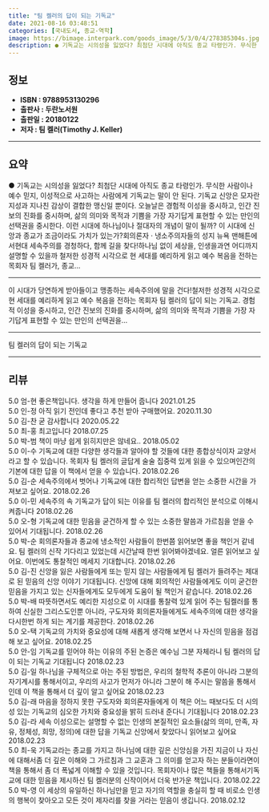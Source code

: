 ```yaml
---
title: "팀 켈러의 답이 되는 기독교"
date: 2021-08-16 03:48:51
categories: [국내도서, 종교-역학]
image: https://bimage.interpark.com/goods_image/5/3/0/4/278385304s.jpg
description: ● 기독교는 시의성을 잃었다? 최첨단 시대에 아직도 종교 타령인가. 무식한 사람이나 예수 믿지, 이성적으로 사고하는 사람에게 기독교는 말이 안 된다. 기독교 신앙은 모자란 지성과 지나친 감상이 결합한 맹신일 뿐이다. 오늘날은 경험적 이성을 중시하고, 인간 진보의 진화를 중시하며, 삶의
---
```


## **정보**

- **ISBN : 9788953130296**
- **출판사 : 두란노서원**
- **출판일 : 20180122**
- **저자 : 팀 켈러(Timothy J. Keller)**

------



## **요약**

●  기독교는 시의성을 잃었다? 최첨단 시대에 아직도 종교 타령인가. 무식한 사람이나 예수 믿지, 이성적으로 사고하는 사람에게 기독교는 말이 안 된다. 기독교 신앙은 모자란 지성과 지나친 감상이 결합한 맹신일 뿐이다. 오늘날은 경험적 이성을 중시하고, 인간 진보의 진화를 중시하며, 삶의 의미와 목적과 기쁨을 가장 자기답게 표현할 수 있는 만인의 선택권을 중시한다. 이런 시대에 하나님이나 절대자의 개념이 말이 될까? 이 시대에 신앙과 종교가 조금이라도 가치가 있는가?회의론자 · 냉소주의자들의 성지 뉴욕 맨해튼에서현대 세속주의를 경청하다, 함께 길을 찾다!하나님 없이 세상을, 인생을과연 어디까지 설명할 수 있을까  철저한 성경적 시각으로 현 세대를 예리하게 읽고 예수 복음을 전하는 목회자 팀 켈러가, 종교...

------

이 시대가 당연하게 받아들이고 맹종하는 세속주의에 말을 건다!철저한 성경적 시각으로 현 세대를 예리하게 읽고 예수 복음을 전하는 목회자 팀 켈러의 답이 되는 기독교. 경험적 이성을 중시하고, 인간 진보의 진화를 중시하며, 삶의 의미와 목적과 기쁨을 가장 자기답게 표현할 수 있는 만인의 선택권을... 

------


팀 켈러의 답이 되는 기독교 

------


## **리뷰** 

5.0 엄-현 좋은책입니다. 생각을 하게 만들어 줍니다 2021.01.25 <br/>5.0 인-정 아직 읽기 전인데 좋다고 추천 받아 구매했어요. 2020.11.30 <br/>5.0 김-찬 굳 감사합니다 2020.05.22 <br/>5.0 최-홍 최고입니다 2018.07.25 <br/>5.0 박-범 책이 마냥 쉽게 읽히지만은 않네요.. 2018.05.02 <br/>5.0 이-수 기독교에 대한 다양한 생각들과 알아야 할 것들에 대한 종합상식이자 교양서라고 할 수 있습니다. 목회자 팀 켈러의 글답게 술술 집중력 있게 읽을 수 있으며인간의 기본에 대한 답을 이 책에서 얻을 수 있습니다. 2018.02.26 <br/>5.0 김-순 세속주의에서 벗어나 기독교에 대한 합리적인 답변을 얻는 소중한 시간을 가져보고 싶어요. 2018.02.26 <br/>5.0 이-민 세속주의 속 기독교가 답이 되는 이유를 팀 켈러의 합리적인 분석으로 이해시켜줍니다 2018.02.26 <br/>5.0 오-형 기독교에 대한 믿음을 굳건하게 할 수 있는 소중한 말씀과 가르침을 얻을 수 있어서 기대됩니다. 2018.02.26 <br/>5.0 박-순 회의론자들과 종교에 냉소적인 사람들이 한번쯤 읽어보면 좋을 책인거 같네요. 팀 켈러의 신작 기다리고 있었는데 시간날때 한번 읽어봐야겠네요. 얼른 읽어보고 싶어요. 이번에도 통찰적인 메세지 기대합니다. 2018.02.26 <br/>5.0 김-진 신앙을 잃은 사람들에게 또는 믿지 않는 사람들에게 팀 켈러가 들려주는 제대로 된 믿음의 신앙 이야기 기대됩니다. 신앙에 대해 회의적인 사람들에게도 이미 굳건한 믿음을 가지고 있는 신자들에게도 모두에게 도움이 될 책인거 같습니다. 2018.02.26 <br/>5.0 박-배 따뜻하면서도 예리한 지성으로 이 시대를 통찰력 있게 읽어 주는 팀켈러를 통하여 신실한 그리스도인뿐 아니라, 구도자와 회의론자들에게도 세속주의에 대한 생각을 다시한번 하게 되는 계기를 제공한다. 2018.02.26 <br/>5.0 오-택 기독교의 가치와 중요성에 대해 새롭게 생각해 보면서 나 자신의 믿음을 점검해 보고 싶어요. 2018.02.25 <br/>5.0 안-임 기독교를 믿어야 하는 이유의 주된 논증은 예수님 그분 자체라니 팀 켈러의 답이 되는 기독교 기대됩니다 2018.02.23 <br/>5.0 김-일 하나님을 구체적으로 아는 주된 방법은, 우리의 철학적 추론이 아니라 그분의 자기계시를 통해서이고, 우리의 사고가 먼저가 아니라 그분이 해 주시는 말씀을 통해서인데 이 책을 통해서 더 깊이 알고 싶어요 2018.02.23 <br/>5.0 김-래 마음을 정하지 못한 구도자와 회의론자들에게 이 책은 어느 때보다도 더 시의성 있는 기독교의 심오한 가치와 중요성을 밝히 드러내 준다니 기대됩니다 2018.02.23 <br/>5.0 김-라 세속 이성으로는 설명할 수 없는 인생의 본질적인 요소들(삶의 의미, 만족, 자유, 정체성, 희망, 정의)에 대한 답을 기독교 신앙에서 찾았다니 읽어보고 싶어요 2018.02.23 <br/>5.0 최-욱 기독교라는 종교를 가지고 하나님에 대한 깊은 신앙심을 가진 지금이 나 자신에 대해서좀 더 깊은 이해와 그 가르침과 그 교훈과 그 의미를 얻고자 하는 분들이라면이 책을 통해서 좀 더 폭넓게 이해할 수 있을 것입니다. 목회자이나 많은 책들을 통해서기독교에 대한 믿음을 제시하신 팀 켈러분의 신작이어서 더욱 반가운 책입니다. 2018.02.22 <br/>5.0 박-영 이 세상의 유일하신 하나님만을 믿고 자기의 역할을 충실히 할 때 비로소 인생의 행복이 찾아오고 모든 것이 제자리를 찾을 거라는 믿음이 생깁니다. 2018.02.12 <br/>